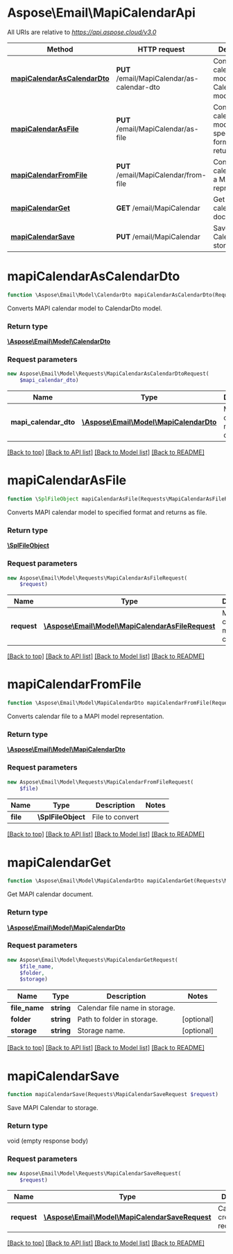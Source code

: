 # Aspose\Email\MapiCalendarApi

All URIs are relative to *https://api.aspose.cloud/v3.0*

Method | HTTP request | Description
------------- | ------------- | -------------
[**mapiCalendarAsCalendarDto**](MapiCalendarApi.md#mapiCalendarAsCalendarDto) | **PUT** /email/MapiCalendar/as-calendar-dto | Converts MAPI calendar model to CalendarDto model.
[**mapiCalendarAsFile**](MapiCalendarApi.md#mapiCalendarAsFile) | **PUT** /email/MapiCalendar/as-file | Converts MAPI calendar model to specified format and returns as file.
[**mapiCalendarFromFile**](MapiCalendarApi.md#mapiCalendarFromFile) | **PUT** /email/MapiCalendar/from-file | Converts calendar file to a MAPI model representation.
[**mapiCalendarGet**](MapiCalendarApi.md#mapiCalendarGet) | **GET** /email/MapiCalendar | Get MAPI calendar document.
[**mapiCalendarSave**](MapiCalendarApi.md#mapiCalendarSave) | **PUT** /email/MapiCalendar | Save MAPI Calendar to storage.


# **mapiCalendarAsCalendarDto**
```php
function \Aspose\Email\Model\CalendarDto mapiCalendarAsCalendarDto(Requests\MapiCalendarAsCalendarDtoRequest $request)
```
Converts MAPI calendar model to CalendarDto model.

### Return type

[**\Aspose\Email\Model\CalendarDto**](CalendarDto.md)

### Request parameters
```php
new Aspose\Email\Model\Requests\MapiCalendarAsCalendarDtoRequest(
    $mapi_calendar_dto)
```


Name | Type | Description  | Notes
------------- | ------------- | ------------- | -------------
 **mapi_calendar_dto** | [**\Aspose\Email\Model\MapiCalendarDto**](MapiCalendarDto.md)| MAPI calendar model to convert. |

[[Back to top]](#) [[Back to API list]](README.md#documentation-for-api-endpoints) [[Back to Model list]](README.md#documentation-for-models) [[Back to README]](README.md)

# **mapiCalendarAsFile**
```php
function \SplFileObject mapiCalendarAsFile(Requests\MapiCalendarAsFileRequest $request)
```
Converts MAPI calendar model to specified format and returns as file.

### Return type

[**\SplFileObject**](\SplFileObject.md)

### Request parameters
```php
new Aspose\Email\Model\Requests\MapiCalendarAsFileRequest(
    $request)
```


Name | Type | Description  | Notes
------------- | ------------- | ------------- | -------------
 **request** | [**\Aspose\Email\Model\MapiCalendarAsFileRequest**](MapiCalendarAsFileRequest.md)| MAPI calendar model to convert. |

[[Back to top]](#) [[Back to API list]](README.md#documentation-for-api-endpoints) [[Back to Model list]](README.md#documentation-for-models) [[Back to README]](README.md)

# **mapiCalendarFromFile**
```php
function \Aspose\Email\Model\MapiCalendarDto mapiCalendarFromFile(Requests\MapiCalendarFromFileRequest $request)
```
Converts calendar file to a MAPI model representation.

### Return type

[**\Aspose\Email\Model\MapiCalendarDto**](MapiCalendarDto.md)

### Request parameters
```php
new Aspose\Email\Model\Requests\MapiCalendarFromFileRequest(
    $file)
```


Name | Type | Description  | Notes
------------- | ------------- | ------------- | -------------
 **file** | **\SplFileObject**| File to convert |

[[Back to top]](#) [[Back to API list]](README.md#documentation-for-api-endpoints) [[Back to Model list]](README.md#documentation-for-models) [[Back to README]](README.md)

# **mapiCalendarGet**
```php
function \Aspose\Email\Model\MapiCalendarDto mapiCalendarGet(Requests\MapiCalendarGetRequest $request)
```
Get MAPI calendar document.

### Return type

[**\Aspose\Email\Model\MapiCalendarDto**](MapiCalendarDto.md)

### Request parameters
```php
new Aspose\Email\Model\Requests\MapiCalendarGetRequest(
    $file_name,
    $folder,
    $storage)
```


Name | Type | Description  | Notes
------------- | ------------- | ------------- | -------------
 **file_name** | **string**| Calendar file name in storage. |
 **folder** | **string**| Path to folder in storage. | [optional]
 **storage** | **string**| Storage name. | [optional]

[[Back to top]](#) [[Back to API list]](README.md#documentation-for-api-endpoints) [[Back to Model list]](README.md#documentation-for-models) [[Back to README]](README.md)

# **mapiCalendarSave**
```php
function mapiCalendarSave(Requests\MapiCalendarSaveRequest $request)
```
Save MAPI Calendar to storage.

### Return type

void (empty response body)

### Request parameters
```php
new Aspose\Email\Model\Requests\MapiCalendarSaveRequest(
    $request)
```


Name | Type | Description  | Notes
------------- | ------------- | ------------- | -------------
 **request** | [**\Aspose\Email\Model\MapiCalendarSaveRequest**](MapiCalendarSaveRequest.md)| Calendar create/update request. |

[[Back to top]](#) [[Back to API list]](README.md#documentation-for-api-endpoints) [[Back to Model list]](README.md#documentation-for-models) [[Back to README]](README.md)

